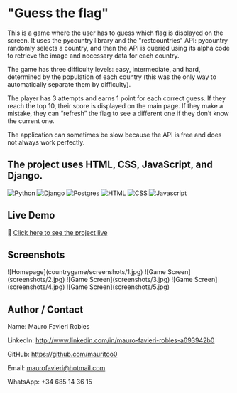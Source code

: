 <h1>"Guess the flag"</h1>

This is a game where the user has to guess which flag is displayed on the screen. It uses the pycountry library and the "restcountries" API: pycountry randomly selects a country, and then the API is queried using its alpha code to retrieve the image and necessary data for each country.

The game has three difficulty levels: easy, intermediate, and hard, determined by the population of each country (this was the only way to automatically separate them by difficulty).

The player has 3 attempts and earns 1 point for each correct guess. If they reach the top 10, their score is displayed on the main page. If they make a mistake, they can “refresh” the flag to see a different one if they don’t know the current one.

The application can sometimes be slow because the API is free and does not always work perfectly.


<h2>The project uses HTML, CSS, JavaScript, and Django.</h2>

![Python](https://img.shields.io/badge/Python-3776AB?style=for-the-badge&logo=python&logoColor=white)
![Django](https://img.shields.io/badge/Django-092E20?style=for-the-badge&logo=django&logoColor=white)
![Postgres](https://img.shields.io/badge/postgres-%23316192.svg?style=for-the-badge&logo=postgresql&logoColor=white)
![HTML](https://img.shields.io/badge/HTML5-E34F26?style=for-the-badge&logo=html5&logoColor=white)
![CSS](https://img.shields.io/badge/CSS3-1572B6?style=for-the-badge&logo=css3&logoColor=white)
![Javascript](https://img.shields.io/badge/JavaScript-F7DF1E?style=for-the-badge&logo=javascript&logoColor=black)


<h2>Live Demo</h2>
🔗 <a href="https://flag-guesser.onrender.com/">Click here to see the project live</a>


<h2>Screenshots</h2>
![Homepage](countrygame/screenshots/1.jpg)
![Game Screen](screenshots/2.jpg)
![Game Screen](screenshots/3.jpg)
![Game Screen](screenshots/4.jpg)
![Game Screen](screenshots/5.jpg)


<h2>Author / Contact</h2>

Name: Mauro Favieri Robles

LinkedIn: http://www.linkedin.com/in/mauro-favieri-robles-a693942b0

GitHub: https://github.com/mauritoo0

Email: maurofavieri@hotmail.com

WhatsApp: +34 685 14 36 15

